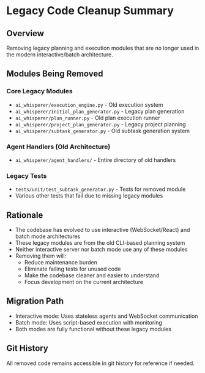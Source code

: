 # Legacy Code Cleanup Summary

## Overview
Removing legacy planning and execution modules that are no longer used in the modern interactive/batch architecture.

## Modules Being Removed

### Core Legacy Modules
- `ai_whisperer/execution_engine.py` - Old execution system
- `ai_whisperer/initial_plan_generator.py` - Legacy plan generation
- `ai_whisperer/plan_runner.py` - Old plan execution runner
- `ai_whisperer/project_plan_generator.py` - Legacy project planning
- `ai_whisperer/subtask_generator.py` - Old subtask generation system

### Agent Handlers (Old Architecture)
- `ai_whisperer/agent_handlers/` - Entire directory of old handlers

### Legacy Tests
- `tests/unit/test_subtask_generator.py` - Tests for removed module
- Various other tests that fail due to missing legacy modules

## Rationale
- The codebase has evolved to use interactive (WebSocket/React) and batch mode architectures
- These legacy modules are from the old CLI-based planning system
- Neither interactive server nor batch mode use any of these modules
- Removing them will:
  - Reduce maintenance burden
  - Eliminate failing tests for unused code
  - Make the codebase cleaner and easier to understand
  - Focus development on the current architecture

## Migration Path
- Interactive mode: Uses stateless agents and WebSocket communication
- Batch mode: Uses script-based execution with monitoring
- Both modes are fully functional without these legacy modules

## Git History
All removed code remains accessible in git history for reference if needed.